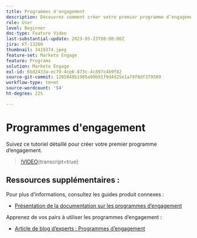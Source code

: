 ```yaml
---
title: Programmes d'engagement
description: Découvrez comment créer votre premier programme d’engagement.
role: User
level: Beginner
doc-type: Feature Video
last-substantial-update: 2023-05-23T00:00:00Z
jira: KT-13260
thumbnail: 3419374.jpeg
feature-set: Marketo Engage
feature: Programs
solution: Marketo Engage
exl-id: 6bd2433a-ec79-4ce6-873c-4c897c4b9f82
source-git-commit: 1205848b1985a99b91f9d4d25e1a79f0df379589
workflow-type: tm+mt
source-wordcount: '54'
ht-degree: 22%

---
```


# Programmes d&#39;engagement

Suivez ce tutoriel détaillé pour créer votre premier programme d’engagement.

>[!VIDEO](https://video.tv.adobe.com/v/3452681/?learn=on&captions=fre_fr){transcript=true}

## Ressources supplémentaires :

Pour plus d’informations, consultez les guides produit connexes :
* [Présentation de la documentation sur les programmes d’engagement](https://experienceleague.adobe.com/docs/marketo/using/product-docs/email-marketing/drip-nurturing/creating-an-engagement-program/understanding-engagement-programs.html?lang=fr)

Apprenez de vos pairs à utiliser les programmes d’engagement :
* [&#x200B; Article de blog d’experts : Programmes d’engagement](https://nation.marketo.com/t5/product-blogs/marketo-success-series-engagement-programs/ba-p/301712)
